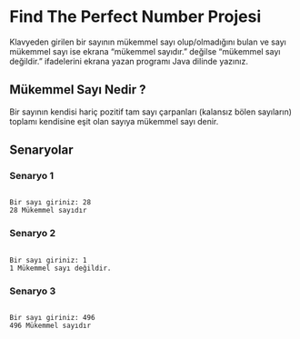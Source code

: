 # Find The Perfect Number Projesi

Klavyeden girilen bir sayının mükemmel sayı olup/olmadığını bulan ve sayı mükemmel sayı ise ekrana “mükemmel sayıdır.” değilse “mükemmel sayı değildir.” ifadelerini ekrana yazan programı Java dilinde yazınız.

## Mükemmel Sayı Nedir ?

Bir sayının kendisi hariç pozitif tam sayı çarpanları (kalansız bölen sayıların) toplamı kendisine eşit olan sayıya mükemmel sayı denir.

## Senaryolar


### Senaryo 1
<pre><code>
Bir sayı giriniz: 28
28 Mükemmel sayıdır
</code></pre>

### Senaryo 2
<pre><code>
Bir sayı giriniz: 1
1 Mükemmel sayı değildir.
</code></pre>

### Senaryo 3
<pre><code>
Bir sayı giriniz: 496
496 Mükemmel sayıdır
</code></pre>